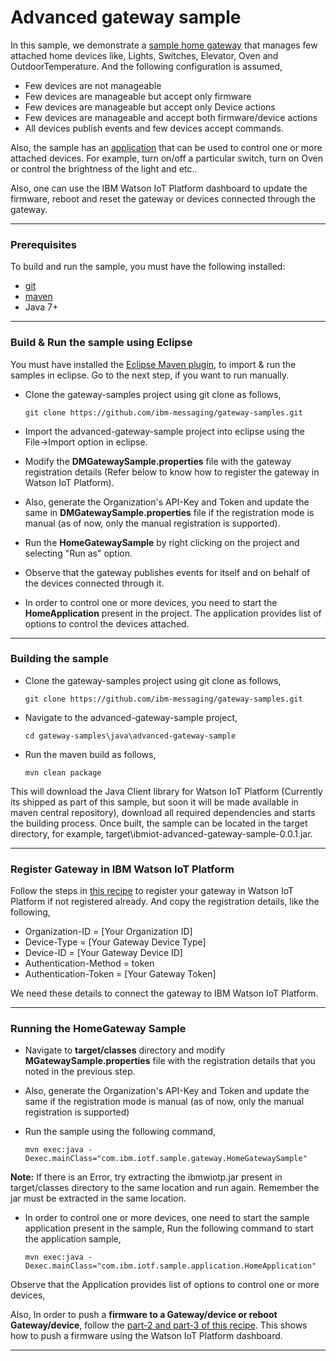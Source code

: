Advanced gateway sample
============================================

In this sample, we demonstrate a [sample home gateway](https://github.com/ibm-messaging/gateway-samples/blob/master/java/advanced-gateway-sample/src/main/java/com/ibm/iotf/sample/gateway/HomeGatewaySample.java) that manages few attached home devices like, Lights, Switches, Elevator, Oven and OutdoorTemperature. And the following configuration is assumed,
 
 * Few devices are not manageable
 * Few devices are manageable but accept only firmware
 * Few devices are manageable but accept only Device actions
 * Few devices are manageable and accept both firmware/device actions 
 * All devices publish events and few devices accept commands.

Also, the sample has an [application](https://github.com/ibm-messaging/gateway-samples/blob/master/java/advanced-gateway-sample/src/main/java/com/ibm/iotf/sample/application/HomeApplication.java) that can be used to control one or more attached devices. For example, turn on/off a particular switch, turn on Oven or control the brightness of the light and etc..

Also, one can use the IBM Watson IoT Platform dashboard to update the firmware, reboot and reset the gateway or devices connected through the gateway.

----

### Prerequisites
To build and run the sample, you must have the following installed:

* [git](https://git-scm.com/)
* [maven](https://maven.apache.org/download.cgi)
* Java 7+

----

### Build & Run the sample using Eclipse

You must have installed the [Eclipse Maven plugin](http://www.eclipse.org/m2e/), to import & run the samples in eclipse. Go to the next step, if you want to run manually.

* Clone the gateway-samples project using git clone as follows,

    `git clone https://github.com/ibm-messaging/gateway-samples.git`
    
* Import the advanced-gateway-sample project into eclipse using the File->Import option in eclipse.

* Modify the **DMGatewaySample.properties** file with the gateway registration details (Refer below to know how to register the gateway in Watson IoT Platform).

* Also, generate the Organization's API-Key and Token and update the same in **DMGatewaySample.properties** file if the registration mode is manual (as of now, only the manual registration is supported).

* Run the **HomeGatewaySample** by right clicking on the project and selecting "Run as" option.

* Observe that the gateway publishes events for itself and on behalf of the devices connected through it.

* In order to control one or more devices, you need to start the **HomeApplication** present in the project. The application provides list of options to control the devices attached.

----

### Building the sample

* Clone the gateway-samples project using git clone as follows,
   
    `git clone https://github.com/ibm-messaging/gateway-samples.git`
    
* Navigate to the advanced-gateway-sample project, 

    `cd gateway-samples\java\advanced-gateway-sample`
    
* Run the maven build as follows,

    `mvn clean package`
    
This will download the Java Client library for Watson IoT Platform (Currently its shipped as part of this sample, but soon it will be made available in maven central repository), download all required dependencies and starts the building process. Once built, the sample can be located in the target directory, for example, target\ibmiot-advanced-gateway-sample-0.0.1.jar.

----

### Register Gateway in IBM Watson IoT Platform

Follow the steps in [this recipe](https://developer.ibm.com/recipes/tutorials/how-to-register-gateways-in-ibm-watson-iot-platform/) to register your gateway in Watson IoT Platform if not registered already. And copy the registration details, like the following,

* Organization-ID = [Your Organization ID]
* Device-Type = [Your Gateway Device Type]
* Device-ID = [Your Gateway Device ID]
* Authentication-Method = token
* Authentication-Token = [Your Gateway Token]

We need these details to connect the gateway to IBM Watson IoT Platform.

----

### Running the HomeGateway Sample

* Navigate to **target/classes** directory and modify **MGatewaySample.properties** file with the registration details that you noted in the previous step.
* Also, generate the Organization's API-Key and Token and update the same if the registration mode is manual (as of now, only the manual registration is supported)
* Run the sample using the following command,

    `mvn exec:java -Dexec.mainClass="com.ibm.iotf.sample.gateway.HomeGatewaySample"`

**Note:** If there is an Error, try extracting the ibmwiotp.jar present in target/classes directory to the same location and run again. Remember the jar must be extracted in the same location. 

* In order to control one or more devices, one need to start the sample application present in the sample, Run the following command to start the application sample,

    `mvn exec:java -Dexec.mainClass="com.ibm.iotf.sample.application.HomeApplication"`

Observe that the Application provides list of options to control one or more devices,

Also, In order to push a **firmware to a Gateway/device or reboot Gateway/device**, follow the [part-2 and part-3 of this recipe](https://developer.ibm.com/recipes/tutorials/raspberry-pi-as-managed-gateway-in-watson-iot-platform-part-2/). This shows how to push a firmware using the Watson IoT Platform dashboard.

----
